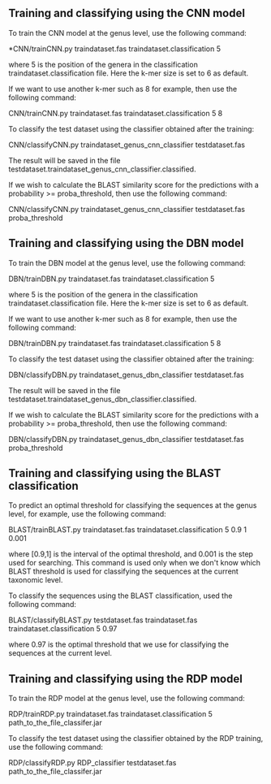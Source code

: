 ## Training and classifying using the CNN model

To train the CNN model at the genus level, use the following command:

*CNN/trainCNN.py traindataset.fas traindataset.classification 5 

where 5 is the position of the genera in the classification traindataset.classification file. Here the k-mer size is set to 6 as default. 

If we want to use another k-mer such as 8 for example, then use the following command:

CNN/trainCNN.py traindataset.fas traindataset.classification 5 8

To classify the test dataset using the classifier obtained after the training:

CNN/classifyCNN.py traindataset_genus_cnn_classifier testdataset.fas 

The result will be saved in the file testdataset.traindataset_genus_cnn_classifier.classified.

If we wish to calculate the BLAST similarity score for the predictions with a probability >= proba_threshold, then use the following command:

CNN/classifyCNN.py traindataset_genus_cnn_classifier testdataset.fas proba_threshold

## Training and classifying using the DBN model

To train the DBN model at the genus level, use the following command:

DBN/trainDBN.py traindataset.fas traindataset.classification 5 

where 5 is the position of the genera in the classification traindataset.classification file. Here the k-mer size is set to 6 as default. 

If we want to use another k-mer such as 8 for example, then use the following command:

DBN/trainDBN.py traindataset.fas traindataset.classification 5 8

To classify the test dataset using the classifier obtained after the training:

DBN/classifyDBN.py traindataset_genus_dbn_classifier testdataset.fas 

The result will be saved in the file testdataset.traindataset_genus_dbn_classifier.classified.

If we wish to calculate the BLAST similarity score for the predictions with a probability >= proba_threshold, then use the following command:

DBN/classifyDBN.py traindataset_genus_dbn_classifier testdataset.fas proba_threshold


## Training and classifying using the BLAST classification

To predict an optimal threshold for classifying the sequences at the genus level, for example, use the following command:

BLAST/trainBLAST.py traindataset.fas traindataset.classification 5 0.9 1 0.001 

where [0.9,1] is the interval of the optimal threshold, and 0.001 is the step used for searching. This command is used only when we don't know which BLAST threshold is used for classifying the sequences at the current taxonomic level.

To classify the sequences using the BLAST classification, used the following command:

BLAST/classifyBLAST.py testdataset.fas traindataset.fas traindataset.classification 5 0.97

where 0.97 is the optimal threshold that we use for classifying the sequences at the current level.

## Training and classifying using the RDP model

To train the RDP model at the genus level, use the following command:

RDP/trainRDP.py traindataset.fas traindataset.classification 5 path_to_the_file_classifer.jar

To classify the test dataset using the classifier obtained by the RDP training, use the following command:

RDP/classifyRDP.py RDP_classifier testdataset.fas path_to_the_file_classifer.jar



